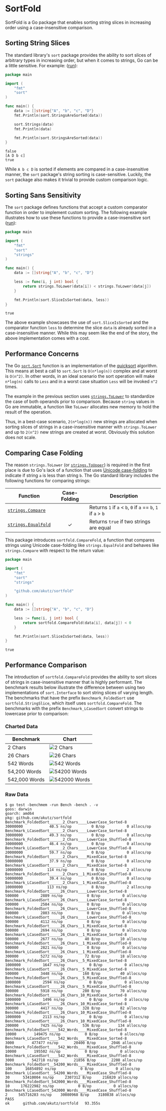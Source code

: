 # SortFold
SortFold is a Go package that enables sorting string slices in increasing
order using a case-insensitive comparison.

## Sorting String Slices
The standard library's `sort` package provides the ability to sort
slices of arbitrary types in increasing order, but when it comes to
strings, Go can be a little sensitive. For example:
([run](https://play.golang.org/p/JZN4iokIMD)):

```go
package main

import (
	"fmt"
	"sort"
)

func main() {
	data := []string{"A", "b", "c", "D"}
	fmt.Println(sort.StringsAreSorted(data))

	sort.Strings(data)
	fmt.Println(data)

	fmt.Println(sort.StringsAreSorted(data))
}
```

```
false
[A D b c]
true
```

While `A b c D` is sorted if elements are compared in a case-insensitive
manner, the `sort` package's string sorting is case-sensitive. Luckily,
the `sort` package also makes it trivial to provide custom comparison
logic.

## Sorting Sans Sensitivity
The `sort` package defines functions that accept a custom comparator
function in order to implement custom sorting. The following example
illustrates how to use these functions to provide a case-insensitive
sort ([run](https://play.golang.org/p/Es8SP_r6OA)):

```go
package main

import (
	"fmt"
	"sort"
	"strings"
)

func main() {
	data := []string{"A", "b", "c", "D"}

	less := func(i, j int) bool {
		return strings.ToLower(data[i]) < strings.ToLower(data[j])
	}

	fmt.Println(sort.SliceIsSorted(data, less))
}
```

```
true
```

The above example showcases the use of `sort.SliceIsSorted` and the
comparator function `less` to determine the slice `data` is already
sorted in a case-insensitive manner. While this may seem like the end
of the story, the above implementation comes with a cost.

## Performance Concerns
The Go [`sort.Sort`](https://golang.org/pkg/sort/#Sort) function is an
implementation of the [quicksort](https://en.wikipedia.org/wiki/Quicksort)
algorithm. This means at best a call to `sort.Sort` is `O(n*log(n))` complex
and at worst is `O(n^2)`. In other words, in an ideal scenario the sort
operation will make `n*log(n)` calls to `Less` and in a worst case situation
`Less` will be invoked `n^2` times.

The example in the previous section uses
[`strings.ToLower`](https://golang.org/pkg/strings/#ToLower) to standardize
the case of both operands prior to comparison. Because `string` values in
Go are immutable, a function like `ToLower` allocates new memory to hold
the result of the operation.

Thus, in a best-case scenario, `2(n*log(n))` new strings are allocated
when sorting slices of strings in a case-insensitive manner with
`strings.ToLower` and up to `2(n^2)` new strings are created at worst.
Obviously this solution does not scale.

## Comparing Case Folding
The reason `strings.ToLower` (or
[`strings.ToUpper`](https://golang.org/pkg/strings/#ToUpper)) is required
in the first place is due to Go's lack of a function that uses
[Unicode case-folding](https://www.w3.org/International/wiki/Case_folding)
to indicate if string `a` is less than string `b`. The Go standard library
includes the following functions for comparing strings:

| Function | Case-Folding | Description |
|----------|:--------------:|-------------|
| [`strings.Compare`](https://golang.org/pkg/strings/#Compare) | | Returns `1` if `a` < `b`, `0` if `a` == `b`, `1` if `a` > `b` |
| [`strings.EqualFold`](https://golang.org/pkg/strings/#EqualFold) | ✓ | Returns `true` if two strings are equal |

This package introduces `sortfold.CompareFold`, a function that compares
strings using Unicode case-folding like `strings.EqualFold` and behaves
like `strings.Compare` with respect to the return value:

```go
package main

import (
	"fmt"
	"sort"
	"strings"

	"github.com/akutz/sortfold"
)

func main() {
	data := []string{"A", "b", "c", "D"}

	less := func(i, j int) bool {
		return sortfold.CompareFold(data[i], data[j]) < 0
	}

	fmt.Println(sort.SliceIsSorted(data, less))
}
```

```
true
```

## Performance Comparison
The introduction of `sortfold.CompareFold` provides the ability to sort
slices of strings in case-insensitive manner that is highly performant.
The benchmark results below illustrate the difference between using two
implementations of `sort.Interface` to sort string slices of varying
length. The benchmarks that have the prefix `Benchmark_FoldedSort` use
`sortfold.StringSlice`, which itself uses `sortfold.CompareFold`. The
benchmarks with the prefix `Benchmark_LCasedSort` convert strings to
lowercase prior to comparison:

### Charted Data

| Benchmark | Chart |
|-----------|-------|
| 2 Chars | ![2 Chars](https://imgur.com/dy75LWT.png) |
| 26 Chars | ![26 Chars](https://imgur.com/4VdonVI.png) |
| 542 Words | ![542 Words](https://imgur.com/W5HYmmI.png) |
| 54,200 Words | ![54200 Words](https://imgur.com/rrnihFU.png) |
| 542,000 Words | ![542000 Words](https://imgur.com/l5lmVGQ.png) |

### Raw Data

```shell
$ go test -benchmem -run Bench -bench . -v
goos: darwin
goarch: amd64
pkg: github.com/akutz/sortfold
Benchmark_FoldedSort______2_Chars____LowerCase_Sorted-8     	30000000	        40.5 ns/op	       0 B/op	       0 allocs/op
Benchmark_LCasedSort______2_Chars____LowerCase_Sorted-8     	30000000	        49.3 ns/op	       0 B/op	       0 allocs/op
Benchmark_FoldedSort______2_Chars____LowerCase_Shuffled-8   	30000000	        46.4 ns/op	       0 B/op	       0 allocs/op
Benchmark_LCasedSort______2_Chars____LowerCase_Shuffled-8   	20000000	        59.7 ns/op	       0 B/op	       0 allocs/op
Benchmark_FoldedSort______2_Chars____MixedCase_Sorted-8     	50000000	        37.9 ns/op	       0 B/op	       0 allocs/op
Benchmark_LCasedSort______2_Chars____MixedCase_Sorted-8     	10000000	       114 ns/op	       8 B/op	       2 allocs/op
Benchmark_FoldedSort______2_Chars__1_MixedCase_Shuffled-8   	50000000	        39.4 ns/op	       0 B/op	       0 allocs/op
Benchmark_LCasedSort______2_Chars__1_MixedCase_Shuffled-8   	10000000	       113 ns/op	       8 B/op	       2 allocs/op
Benchmark_FoldedSort_____26_Chars____LowerCase_Sorted-8     	  500000	      2889 ns/op	       0 B/op	       0 allocs/op
Benchmark_LCasedSort_____26_Chars____LowerCase_Sorted-8     	  500000	      2584 ns/op	       0 B/op	       0 allocs/op
Benchmark_FoldedSort_____26_Chars____LowerCase_Shuffled-8   	  500000	      2803 ns/op	       0 B/op	       0 allocs/op
Benchmark_LCasedSort_____26_Chars____LowerCase_Shuffled-8   	  500000	      4112 ns/op	       0 B/op	       0 allocs/op
Benchmark_FoldedSort_____26_Chars__1_MixedCase_Sorted-8     	  500000	      2694 ns/op	       0 B/op	       0 allocs/op
Benchmark_LCasedSort_____26_Chars__1_MixedCase_Sorted-8     	  500000	      2677 ns/op	      40 B/op	      10 allocs/op
Benchmark_FoldedSort_____26_Chars__1_MixedCase_Shuffled-8   	  500000	      2821 ns/op	       0 B/op	       0 allocs/op
Benchmark_LCasedSort_____26_Chars__1_MixedCase_Shuffled-8   	  300000	      5272 ns/op	      72 B/op	      18 allocs/op
Benchmark_FoldedSort_____26_Chars__5_MixedCase_Sorted-8     	 1000000	      1647 ns/op	       0 B/op	       0 allocs/op
Benchmark_LCasedSort_____26_Chars__5_MixedCase_Sorted-8     	  500000	      3448 ns/op	     160 B/op	      40 allocs/op
Benchmark_FoldedSort_____26_Chars__5_MixedCase_Shuffled-8   	 1000000	      2594 ns/op	       0 B/op	       0 allocs/op
Benchmark_LCasedSort_____26_Chars__5_MixedCase_Shuffled-8   	  300000	      5918 ns/op	     280 B/op	      70 allocs/op
Benchmark_FoldedSort_____26_Chars_10_MixedCase_Sorted-8     	 1000000	      1496 ns/op	       0 B/op	       0 allocs/op
Benchmark_LCasedSort_____26_Chars_10_MixedCase_Sorted-8     	  300000	      4417 ns/op	     328 B/op	      82 allocs/op
Benchmark_FoldedSort_____26_Chars_10_MixedCase_Shuffled-8   	 1000000	      2113 ns/op	       0 B/op	       0 allocs/op
Benchmark_LCasedSort_____26_Chars_10_MixedCase_Shuffled-8   	  200000	      7425 ns/op	     536 B/op	     134 allocs/op
Benchmark_FoldedSort____542_Words____MixedCase_Sorted-8     	   10000	    149475 ns/op	       0 B/op	       0 allocs/op
Benchmark_LCasedSort____542_Words____MixedCase_Sorted-8     	    3000	    477477 ns/op	   20400 B/op	    2046 allocs/op
Benchmark_FoldedSort____542_Words____MixedCase_Shuffled-8   	   10000	    195502 ns/op	       0 B/op	       0 allocs/op
Benchmark_LCasedSort____542_Words____MixedCase_Shuffled-8   	    3000	    542718 ns/op	   21856 B/op	    2208 allocs/op
Benchmark_FoldedSort__54200_Words____MixedCase_Shuffled-8   	     100	  16854892 ns/op	       0 B/op	       0 allocs/op
Benchmark_LCasedSort__54200_Words____MixedCase_Shuffled-8   	      30	  53410004 ns/op	 2307312 B/op	  216820 allocs/op
Benchmark_FoldedSort_542000_Words____MixedCase_Shuffled-8   	      10	 176222982 ns/op	       0 B/op	       0 allocs/op
Benchmark_LCasedSort_542000_Words____MixedCase_Shuffled-8   	       2	 545716283 ns/op	30080968 B/op	 3180838 allocs/op
PASS
ok  	github.com/akutz/sortfold	93.355s
```
